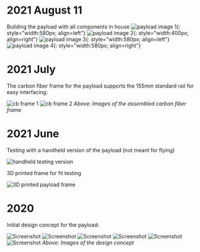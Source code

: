 
# 2021 August 11

Building the payload with all components in house
![payload image 1](img/payload_build1.png){: style="width:580px; align=left"} ![payload image 2](img/payload_build2.png){: style="width:400px; align=right"} ![payload image 3](img/payload_build3.png){: style="width:580px; align=left"} ![payload image 4](img/payload_build4.png){: style="width:580px; align=right"}

# 2021 July

The carbon fiber frame for the payload supports the 155mm standard rail for easy interfacing:

![cb frame 1](img/cb2.jpg)
![cb frame 2](img/cb3.jpg)
*Above: Images of the assembled carbon fiber frame*

# 2021 June

Testing with a handheld version of the payload (not meant for flying)

![handheld testing version](img/handheld1.png)

3D printed frame for fit testing

![3D printed payload frame](img/payload_3d_printed.png)

# 2020

Initial design concept for the payload:

![Screenshot](img/rev1a.png)
![Screenshot](img/rev1b.png)
![Screenshot](img/rev1c.png)
![Screenshot](img/rev1d.png)
![Screenshot](img/rev1e.png)
![Screenshot](img/rev1f.png)
*Above: Images of the design concept*